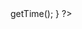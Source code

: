 <?php 

/*
	Exercise 2 :
	A train company wants a program to deal with their trains schedule.
	You have to create a class named 'Train' to help them track their trains.
	The 'Train' class have the following properties :
		- id (integer)
		- departure_time (timestamp)
		- arrive_time (timestamp)
		- delay (integer - seconds)
	
	- Part 1 :
		Create the getters/setters to match the properties.
		In the setter of id, make sure it's an integer before setting it.
	- Part 2 :
		Create a constructor to instantiate the class.
		By default, delay is 0.
	- Part 3 :
		Create a getTime() method.
		This method will display the departure time of the train in green.
		Of course, a train have one chance out of two to have a delay.
		If there is a delay, you should print the departure time of the train + delay in red.
	- Part 4 :
		
		In a new file, create an array of trains for the morning.
		Now try to loop throught this array and try to get the departure time for each train.
*/

foreach($trains as $train) {
	$train->getTime();	
}

 ?>